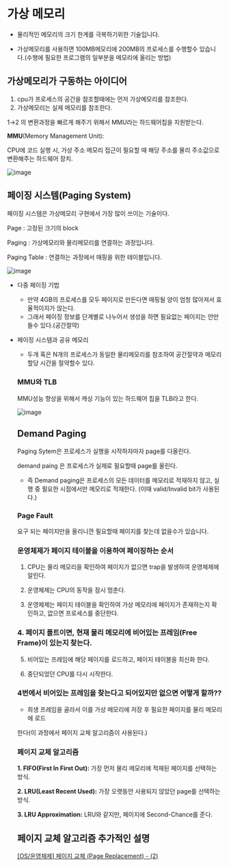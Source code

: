 # 가상 메모리

- 물리적인 메모리의 크기 한계를 극복하기위한 기술입니다.

- 가상메모리를 사용하면 100MB메모리에 200MB의 프로세스를 수행할수 있습니다.(수행에 필요한 프로그램의 일부분을 메모리에 올리는 방법)

## 가상메모리가 구동하는 아이디어
1. cpu가 프로세스의 공간을 참조할때에는 먼저 가상메모리를 참조한다.
2. 가상메모리는 실제 메모리를 참조한다.

1→2 의 변환과정을 빠르게 해주기 위해서 MMU라는 하드웨어칩을 지원받는다.

**MMU**(Memory Management Unit):

CPU에 코드 실행 시, 가상 주소 메모리 접근이 필요할 때 해당 주소를 물리 주소값으로 변환해주는 하드웨어 장치.

![image](https://user-images.githubusercontent.com/72914519/156319221-a395704c-b3a2-42a9-a7c9-0e9fbbde187d.png)

## 페이징 시스템(Paging System)

페이징 시스템은 가상메모리 구현에서 가장 많이 쓰이는 기술이다.

Page : 고정된 크기의 block

Paging : 가상메모리와 물리메모리를 연결하는 과정입니다.

Paging Table : 연결하는 과정에서 매핑을 위한 테이블입니다.

![image](https://user-images.githubusercontent.com/72914519/156319252-4f0e8d98-7217-4711-acf3-56068de3b6ce.png)

- 다중 페이징 기법
    - 만약 4GB의 프로세스를 모두 페이지로 만든다면 매핑될 양이 엄청 많아져서 효율적이지가 않는다.
    - 그래서 페이징 정보를 단계별로 나누어서 생성을 하면 필요없는 페이지는 안만들수 있다.(공간절약)
- 페이징 시스템과 공유 메모리
    - 두개 혹은 N개의 프로세스가 동일한 물리메모리를 참조하여 공간절약과 메모리 할당 시간을 절약할수 있다.
    
    ### MMU와 TLB
    
    MMU성능 향상을 위해서 캐싱 기능이 있는 하드웨어 칩을 TLB라고 한다.
    
    ![image](https://user-images.githubusercontent.com/72914519/156319295-3b0b16e3-44e2-4d53-af57-622f69bd1b59.png)
    
    ## ****Demand Paging****
    
    Paging Sytem은 프로세스가 실행을 시작하자마자 page를 다올린다.
    
    demand paing 은 프로세스가 실제로 필요할때 page를 올린다.
    
    - 즉 Demand paging은 프로세스의 모든 데이터를 메모리로 적재하지 않고, 실행 중 필요한 시점에서만 메모리로 적재한다. (이때 valid/Invalid bit가 사용된다.)
    
    ### **Page Fault**
    
     요구 되는 페이지만을 올리니깐 필요할때 페이지를 찾는데 없을수가 있습니다.
    
    ### 운영체제가 페이지 테이블을 이용하여 페이징하는 순서
    
    1. CPU는 물리 메모리을 확인하여 페이지가 없으면 trap을 발생하여 운영체제에 알린다.
    
    2. 운영체제는 CPU의 동작을 잠시 멈춘다.
    
    3. 운영체제는 페이지 테이블을 확인하여 가상 메모리에 페이지가 존재하는지 확인하고, 없으면 프로세스를 중단한다.
    
   ###  4. 페이지 폴트이면, 현재 물리 메모리에 비어있는 프레임(Free Frame)이 있는지 찾는다.
    
    5. 비어있는 프레임에 해당 페이지를 로드하고, 페이지 테이블을 최신화 한다.
    
    6. 중단되었던 CPU를 다시 시작한다.
    
    ### 4번에서 비어있는 프레임을 찾는다고 되어있지만 없으면 어떻게 할까??
    
    - 희생 프레임을 골라서 이를 가상 메모리에 저장 후 필요한 페이지를 물리 메모리에 로드
    
    한다(이 과정에서 페이지 교체 알고리즘이 사용된다.)
    
    ### 페이지 교체 알고리즘
    
    **1. FIFO(First In First Out):** 가장 먼저 물리 메모리에 적재된 페이지를 선택하는 방식.
    
    **2. LRU(Least Recent Used):** 가장 오랫동안 사용되지 않았던 page를 선택하는 방식.
    
    **3. LRU Approximation:** LRU와 같지만, 페이지에 Second-Chance를 준다.
    
    ## 페이지 교체 알고리즘 추가적인 설명 
    
    [[OS/운영체제] 페이지 교체 (Page Replacement) - (2)](https://4legs-study.tistory.com/54)
